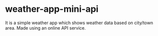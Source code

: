 # weather-app-mini-api
It is a simple weather app which shows weather data based on city/town area. Made using an online API service.
